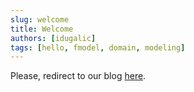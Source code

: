 ```yaml
---
slug: welcome
title: Welcome
authors: [idugalic]
tags: [hello, fmodel, domain, modeling]
---
```


Please, redirect to our blog [here](https://fraktalio.com/blog/).




